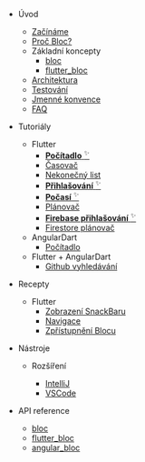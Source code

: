 - Úvod

  - [Začínáme](cs/gettingstarted.md)
  - [Proč Bloc?](cs/whybloc.md)
  - Základní koncepty
    - [bloc](cs/coreconcepts.md)
    - [flutter_bloc](cs/flutterbloccoreconcepts.md)
  - [Architektura](cs/architecture.md)
  - [Testování](cs/testing.md)
  - [Jmenné konvence](cs/blocnamingconventions.md)
  - [FAQ](cs/faqs.md)

- Tutoriály

  - Flutter
    - [**Počítadlo** <sup>✨</sup>](cs/fluttercountertutorial.md)
    - [Časovač](cs/fluttertimertutorial.md)
    - [Nekonečný list](cs/flutterinfinitelisttutorial.md)
    - [**Přihlašování** <sup>✨</sup>](cs/flutterlogintutorial.md)
    - [**Počasí** <sup>✨</sup>](flutterweathertutorial.md)
    - [Plánovač](cs/fluttertodostutorial.md)
    - [**Firebase přihlašování** <sup>✨</sup>](cs/flutterfirebaselogintutorial.md)
    - [Firestore plánovač](cs/flutterfirestoretodostutorial.md)
  - AngularDart
    - [Počítadlo](cs/angularcountertutorial.md)
  - Flutter + AngularDart
    - [Github vyhledávání](cs/flutterangulargithubsearch.md)

- Recepty

  - Flutter
    - [Zobrazení SnackBaru](cs/recipesfluttershowsnackbar.md)
    - [Navigace](cs/recipesflutternavigation.md)
    - [Zpřístupnění Blocu](cs/recipesflutterblocaccess.md)

- Nástroje

  - Rozšíření

    - [IntelliJ](cs/blocintellijextension.md)
    - [VSCode](cs/blocvscodeextension.md)

- API reference
  - [bloc](https://pub.dev/documentation/bloc/latest/bloc/bloc-library.html)
  - [flutter_bloc](https://pub.dev/documentation/flutter_bloc/latest/flutter_bloc/flutter_bloc-library.html)
  - [angular_bloc](https://pub.dev/documentation/angular_bloc/latest/angular_dart/angular_dart-library.html)
